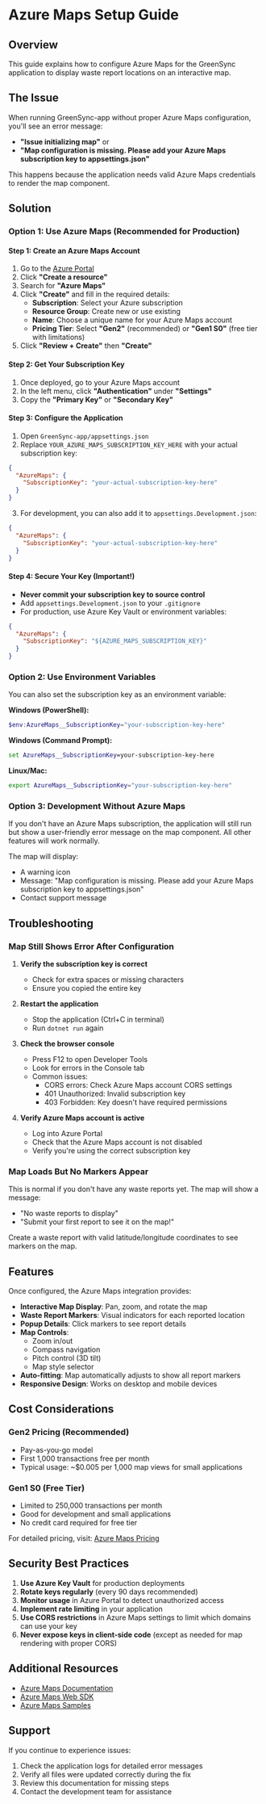 # Azure Maps Setup Guide

## Overview
This guide explains how to configure Azure Maps for the GreenSync application to display waste report locations on an interactive map.

## The Issue
When running GreenSync-app without proper Azure Maps configuration, you'll see an error message:
- **"Issue initializing map"** or
- **"Map configuration is missing. Please add your Azure Maps subscription key to appsettings.json"**

This happens because the application needs valid Azure Maps credentials to render the map component.

## Solution

### Option 1: Use Azure Maps (Recommended for Production)

#### Step 1: Create an Azure Maps Account
1. Go to the [Azure Portal](https://portal.azure.com)
2. Click **"Create a resource"**
3. Search for **"Azure Maps"**
4. Click **"Create"** and fill in the required details:
   - **Subscription**: Select your Azure subscription
   - **Resource Group**: Create new or use existing
   - **Name**: Choose a unique name for your Azure Maps account
   - **Pricing Tier**: Select **"Gen2"** (recommended) or **"Gen1 S0"** (free tier with limitations)
5. Click **"Review + Create"** then **"Create"**

#### Step 2: Get Your Subscription Key
1. Once deployed, go to your Azure Maps account
2. In the left menu, click **"Authentication"** under **"Settings"**
3. Copy the **"Primary Key"** or **"Secondary Key"**

#### Step 3: Configure the Application
1. Open `GreenSync-app/appsettings.json`
2. Replace `YOUR_AZURE_MAPS_SUBSCRIPTION_KEY_HERE` with your actual subscription key:

```json
{
  "AzureMaps": {
    "SubscriptionKey": "your-actual-subscription-key-here"
  }
}
```

3. For development, you can also add it to `appsettings.Development.json`:

```json
{
  "AzureMaps": {
    "SubscriptionKey": "your-actual-subscription-key-here"
  }
}
```

#### Step 4: Secure Your Key (Important!)
- **Never commit your subscription key to source control**
- Add `appsettings.Development.json` to your `.gitignore`
- For production, use Azure Key Vault or environment variables:

```json
{
  "AzureMaps": {
    "SubscriptionKey": "${AZURE_MAPS_SUBSCRIPTION_KEY}"
  }
}
```

### Option 2: Use Environment Variables

You can also set the subscription key as an environment variable:

**Windows (PowerShell):**
```powershell
$env:AzureMaps__SubscriptionKey="your-subscription-key-here"
```

**Windows (Command Prompt):**
```cmd
set AzureMaps__SubscriptionKey=your-subscription-key-here
```

**Linux/Mac:**
```bash
export AzureMaps__SubscriptionKey="your-subscription-key-here"
```

### Option 3: Development Without Azure Maps

If you don't have an Azure Maps subscription, the application will still run but show a user-friendly error message on the map component. All other features will work normally.

The map will display:
- A warning icon
- Message: "Map configuration is missing. Please add your Azure Maps subscription key to appsettings.json"
- Contact support message

## Troubleshooting

### Map Still Shows Error After Configuration
1. **Verify the subscription key is correct**
   - Check for extra spaces or missing characters
   - Ensure you copied the entire key

2. **Restart the application**
   - Stop the application (Ctrl+C in terminal)
   - Run `dotnet run` again

3. **Check the browser console**
   - Press F12 to open Developer Tools
   - Look for errors in the Console tab
   - Common issues:
     - CORS errors: Check Azure Maps account CORS settings
     - 401 Unauthorized: Invalid subscription key
     - 403 Forbidden: Key doesn't have required permissions

4. **Verify Azure Maps account is active**
   - Log into Azure Portal
   - Check that the Azure Maps account is not disabled
   - Verify you're using the correct subscription key

### Map Loads But No Markers Appear
This is normal if you don't have any waste reports yet. The map will show a message:
- "No waste reports to display"
- "Submit your first report to see it on the map!"

Create a waste report with valid latitude/longitude coordinates to see markers on the map.

## Features

Once configured, the Azure Maps integration provides:
- **Interactive Map Display**: Pan, zoom, and rotate the map
- **Waste Report Markers**: Visual indicators for each reported location
- **Popup Details**: Click markers to see report details
- **Map Controls**: 
  - Zoom in/out
  - Compass navigation
  - Pitch control (3D tilt)
  - Map style selector
- **Auto-fitting**: Map automatically adjusts to show all report markers
- **Responsive Design**: Works on desktop and mobile devices

## Cost Considerations

### Gen2 Pricing (Recommended)
- Pay-as-you-go model
- First 1,000 transactions free per month
- Typical usage: ~$0.005 per 1,000 map views for small applications

### Gen1 S0 (Free Tier)
- Limited to 250,000 transactions per month
- Good for development and small applications
- No credit card required for free tier

For detailed pricing, visit: [Azure Maps Pricing](https://azure.microsoft.com/en-us/pricing/details/azure-maps/)

## Security Best Practices

1. **Use Azure Key Vault** for production deployments
2. **Rotate keys regularly** (every 90 days recommended)
3. **Monitor usage** in Azure Portal to detect unauthorized access
4. **Implement rate limiting** in your application
5. **Use CORS restrictions** in Azure Maps settings to limit which domains can use your key
6. **Never expose keys in client-side code** (except as needed for map rendering with proper CORS)

## Additional Resources

- [Azure Maps Documentation](https://docs.microsoft.com/en-us/azure/azure-maps/)
- [Azure Maps Web SDK](https://docs.microsoft.com/en-us/azure/azure-maps/how-to-use-map-control)
- [Azure Maps Samples](https://samples.azuremaps.com/)

## Support

If you continue to experience issues:
1. Check the application logs for detailed error messages
2. Verify all files were updated correctly during the fix
3. Review this documentation for missing steps
4. Contact the development team for assistance
